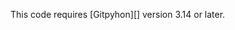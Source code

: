 This code requires [Gitpyhon][] version 3.14 or later.

[gitpython]: https://github.com/gitpython-developers/GitPython
